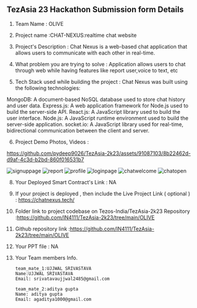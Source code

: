 ## TezAsia 23 Hackathon Submission form Details


1. Team Name : OLIVE
2. Project name :CHAT-NEXUS:realtime chat website

3. Project's Description : Chat Nexus is a web-based chat application that allows users to communicate with each other in real-time.

4. What problem you are trying to solve : Application allows users to chat through web while having features like report user,voice to text, etc
5. Tech Stack used while building the project :
Chat Nexus was built using the following technologies:

MongoDB: A document-based NoSQL database used to store chat history and user data.
Express.js: A web application framework for Node.js used to build the server-side API.
React.js: A JavaScript library used to build the user interface.
Node.js: A JavaScript runtime environment used to build the server-side application.
socket.io: A JavaScript library used for real-time, bidirectional communication between the client and server.


6. Project Demo Photos, Videos :


https://github.com/pydeep9026/TezAsia-2k23/assets/91087103/8b22462d-d9af-4c3d-b2bd-860f016531b7

![signuppage](https://github.com/pydeep9026/TezAsia-2k23/assets/91087103/30c2840d-3bf6-4d90-93c3-08f34296412f)
![report](https://github.com/pydeep9026/TezAsia-2k23/assets/91087103/d6f08b70-6f6d-427c-85c3-956dcd47c6d2)
![profile](https://github.com/pydeep9026/TezAsia-2k23/assets/91087103/e7fafbb3-3e1a-46a7-95e9-34e6cf58337c)
![loginpage](https://github.com/pydeep9026/TezAsia-2k23/assets/91087103/f69ebd3b-4317-4806-b56c-ec06d11d1569)
![chatwelcome](https://github.com/pydeep9026/TezAsia-2k23/assets/91087103/e3c8598b-ddfa-42c3-99ec-ec7990cd5d9b)
![chatopen](https://github.com/pydeep9026/TezAsia-2k23/assets/91087103/79bfadbd-821d-43c6-828d-cf99db842805)



8. Your Deployed Smart Contract's Link : NA

9. If your project is deployed , then include the Live Project Link ( optional ) : https://chatnexus.tech/

10. Folder link to project codebase on Tezos-India/TezAsia-2k23 Repository :https://github.com/IN4111/TezAsia-2k23/tree/main/OLIVE

11. Github repository link :https://github.com/IN4111/TezAsia-2k23/tree/main/OLIVE

12. Your PPT file  : NA 

13. Your Team members Info.
    
        team_mate_1:UJJWAL SRIVASTAVA
        Name:UJJWAL SRIVASTAVA
        Email: srivatavaujjwal2485@gmail.com

        team_mate_2:aditya gupta
        Name: aditya gupta
        Email: agaditya1000@gmail.com



